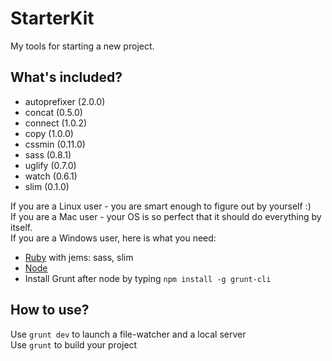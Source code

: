# StarterKit  
My tools for starting a new project.

## What's included?
- autoprefixer (2.0.0)
- concat (0.5.0)
- connect (1.0.2)
- copy (1.0.0)
- cssmin (0.11.0)
- sass (0.8.1)
- uglify (0.7.0)
- watch (0.6.1)
- slim (0.1.0) 


If you are a Linux user - you are smart enough to figure out by yourself :)  
If you are a Mac user - your OS is so perfect that it should do everything by itself.  
If you are a Windows user, here is what you need:   
- [Ruby](https://rubyinstaller.org/) with jems: sass, slim
- [Node](https://nodejs.org/en/download/)
- Install Grunt after node by typing ``` npm install -g grunt-cli ```

## How to use?  
Use ``` grunt dev ``` to launch a file-watcher and a local server  
Use ``` grunt ``` to build your project  
